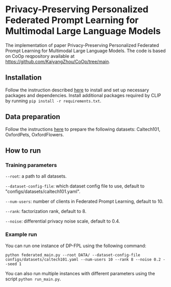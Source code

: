 # Privacy-Preserving Personalized Federated Prompt Learning for Multimodal Large Language Models
The implementation of paper Privacy-Preserving Personalized Federated Prompt Learning for Multimodal Large Language Models.
The code is based on CoOp reqpository available at https://github.com/KaiyangZhou/CoOp/tree/main.

## Installation
Follow the instruction described [here](https://github.com/KaiyangZhou/Dassl.pytorch#installation) to install and set up necessary packages and dependencies.
Install additional packages required by CLIP by running `pip install -r requirements.txt`.

## Data preparation
Follow the instructions [here](https://github.com/KaiyangZhou/CoOp/blob/main/DATASETS.md) to prepare the following datasets: Caltech101, OxfordPets, OxfordFlowers.

## How to run

### Training parameters

`--root`: a path to all datasets.

`--dataset-config-file`: which dataset config file to use, default to "configs/datasets/caltech101.yaml".

`--num-users`: number of clients in Federated Prompt Learning, default to 10.

`--rank`: factorization rank, default to 8.

`--noise`: differential privacy noise scale, default to 0.4.

### Example run

You can run one instance of DP-FPL using the following command:

```
python federated_main.py --root DATA/ --dataset-config-file configs/datasets/caltech101.yaml --num-users 10 --rank 8 --noise 0.2 --seed 1
```

You can also run multiple instances with different parameters using the script `python run_main.py`.

